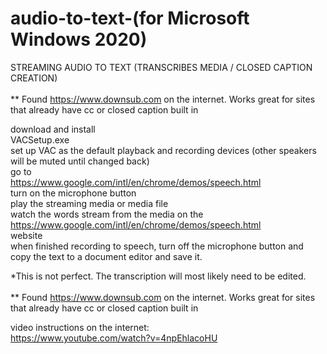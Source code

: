 # audio-to-text-(for Microsoft Windows 2020)
STREAMING AUDIO TO TEXT (TRANSCRIBES MEDIA / CLOSED CAPTION CREATION) <br>
<BR>
** Found https://www.downsub.com on the internet. Works great for sites that already have cc or closed caption built in
<BR>

download and install<br>
VACSetup.exe<br>
set up VAC as the default playback and recording devices (other speakers will be muted until changed back)<br>
go to <br>
https://www.google.com/intl/en/chrome/demos/speech.html<br>
turn on the microphone button<br>
play the streaming media or media file<br>
watch the words stream from the media on the <br>
https://www.google.com/intl/en/chrome/demos/speech.html<br>
website<br>
when finished recording to speech, turn off the microphone button and copy the text to a document editor and save it.<br>

*This is not perfect. The transcription will most likely need to be edited.<br><br>
** Found https://www.downsub.com on the internet. Works great for sites that already have cc or closed caption built in


video instructions on the internet:<br>
https://www.youtube.com/watch?v=4npEhlacoHU
